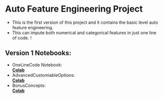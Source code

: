 # Auto Feature Engineering Project 

* This is the first version of this project and it contains the basic level auto feature engineering. 
* This can impute both numerical and categorical features in just one line of code. !


## Version 1 Notebooks: 
* OneLineCode Notebook:<br>[**Colab**](https://colab.research.google.com/drive/1_vcUba23LsIc9l_4_s3bFZfGP8UqcGaY?usp=sharing)
* AdvancedCustomiableOptions:<br>[**Colab**](https://colab.research.google.com/drive/1sP_vypZJZb8oe6p519mru4-lYfA55KSl?usp=sharing)
* BonusConcepts:<br>[**Colab**](https://colab.research.google.com/drive/18ighHvjg1T0Dw0C-nGVWLkDHpuKT1BSs?usp=sharing)
